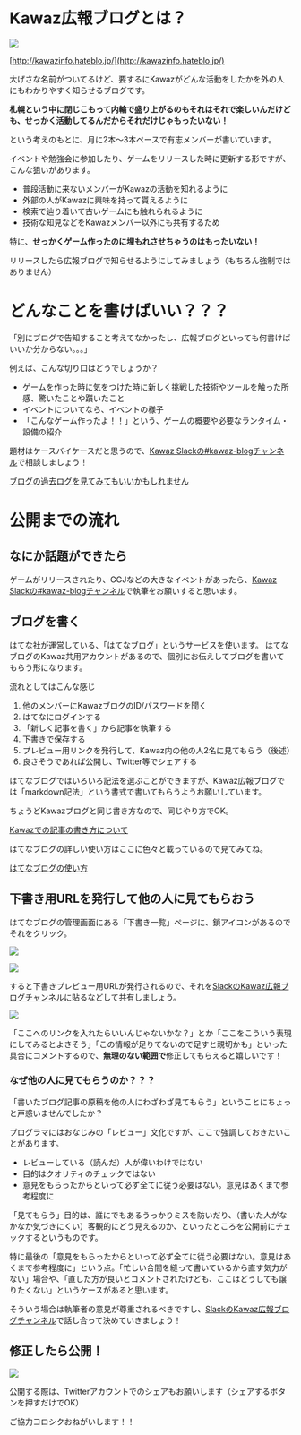 # Kawaz広報ブログとは？

![](/statics/img/roughpages/how_to_kawaz_pr_blog/kawaz-pr-blog.png)

[http://kawazinfo.hateblo.jp/](http://kawazinfo.hateblo.jp/)

大げさな名前がついてるけど、要するにKawazがどんな活動をしたかを外の人にもわかりやすく知らせるブログです。

**札幌という中に閉じこもって内輪で盛り上がるのもそれはそれで楽しいんだけども、せっかく活動してるんだからそれだけじゃもったいない！**

という考えのもとに、月に2本〜3本ペースで有志メンバーが書いています。

イベントや勉強会に参加したり、ゲームをリリースした時に更新する形ですが、こんな狙いがあります。

- 普段活動に来ないメンバーがKawazの活動を知れるように
- 外部の人がKawazに興味を持って貰えるように
- 検索で辿り着いて古いゲームにも触れられるように
- 技術な知見などをKawazメンバー以外にも共有するため

特に、**せっかくゲーム作ったのに埋もれさせちゃうのはもったいない！**

リリースしたら広報ブログで知らせるようにしてみましょう（もちろん強制ではありません）

# どんなことを書けばいい？？？

「別にブログで告知すること考えてなかったし、広報ブログといっても何書けばいいか分からない。。。」

例えば、こんな切り口はどうでしょうか？

- ゲームを作った時に気をつけた時に新しく挑戦した技術やツールを触った所感、驚いたことや躓いたこと
- イベントについてなら、イベントの様子
- 「こんなゲーム作ったよ！！」という、ゲームの概要や必要なランタイム・設備の紹介

題材はケースバイケースだと思うので、[Kawaz Slackの#kawaz-blogチャンネル](https://kawaz.slack.com/messages/kawaz-blog/)で相談しましょう！

[ブログの過去ログを見てみてもいいかもしれません](http://kawazinfo.hateblo.jp/)

# 公開までの流れ

## なにか話題ができたら

ゲームがリリースされたり、GGJなどの大きなイベントがあったら、[Kawaz Slackの#kawaz-blogチャンネル](https://kawaz.slack.com/messages/kawaz-blog/)で執筆をお願いすると思います。

## ブログを書く

はてな社が運営している、「はてなブログ」というサービスを使います。
はてなブログのKawaz共用アカウントがあるので、個別にお伝えしてブログを書いてもらう形になります。

流れとしてはこんな感じ

1. 他のメンバーにKawazブログのID/パスワードを聞く
2. はてなにログインする
3. 「新しく記事を書く」から記事を執筆する
4. 下書きで保存する
5. プレビュー用リンクを発行して、Kawaz内の他の人2名に見てもらう（後述）
6. 良さそうであれば公開し、Twitter等でシェアする


はてなブログではいろいろ記法を選ぶことができますが、Kawaz広報ブログでは「markdown記法」という書式で書いてもらうようお願いしています。

ちょうどKawazブログと同じ書き方なので、同じやり方でOK。

[Kawazでの記事の書き方について](http://www.kawaz.org/helps/markdown/)

はてなブログの詳しい使い方はここに色々と載っているので見てみてね。

[はてなブログの使い方](http://help.hatenablog.com/entry/writing)


## 下書き用URLを発行して他の人に見てもらおう

はてなブログの管理画面にある「下書き一覧」ページに、鎖アイコンがあるのでそれをクリック。

![](/statics/img/roughpages/how_to_kawaz_pr_blog/draft.png)

![](/statics/img/roughpages/how_to_kawaz_pr_blog/draft2.png)

すると下書きプレビュー用URLが発行されるので、それを[SlackのKawaz広報ブログチャンネル](https://kawaz.slack.com/messages/kawaz-blog/)に貼るなどして共有しましょう。

![](/statics/img/roughpages/how_to_kawaz_pr_blog/comment.png)

「ここへのリンクを入れたらいいんじゃないかな？」とか「ここをこういう表現にしてみるとよさそう」「この情報が足りてないので足すと親切かも」といった具合にコメントするので、**無理のない範囲で**修正してもらえると嬉しいです！

### なぜ他の人に見てもらうのか？？？

「書いたブログ記事の原稿を他の人にわざわざ見てもらう」ということにちょっと戸惑いませんでしたか？

プログラマにはおなじみの「レビュー」文化ですが、ここで強調しておきたいことがあります。

- レビューしている（読んだ）人が偉いわけではない
- 目的はクオリティのチェックではない
- 意見をもらったからといって必ず全てに従う必要はない。意見はあくまで参考程度に

「見てもらう」目的は、誰にでもあるうっかりミスを防いだり、（書いた人がなかなか気づきにくい）客観的にどう見えるのか、といったところを公開前にチェックするというものです。

特に最後の「意見をもらったからといって必ず全てに従う必要はない。意見はあくまで参考程度に」という点。「忙しい合間を縫って書いているから直す気力がない」場合や、「直した方が良いとコメントされたけども、ここはどうしても譲りたくない」というケースがあると思います。

そういう場合は執筆者の意見が尊重されるべきですし、[SlackのKawaz広報ブログチャンネル](https://kawaz.slack.com/messages/kawaz-blog/)で話し合って決めていきましょう！


## 修正したら公開！

![](/statics/img/roughpages/how_to_kawaz_pr_blog/share.png)

公開する際は、Twitterアカウントでのシェアもお願いします（シェアするボタンを押すだけでOK）

ご協力ヨロシクおねがいします！！
